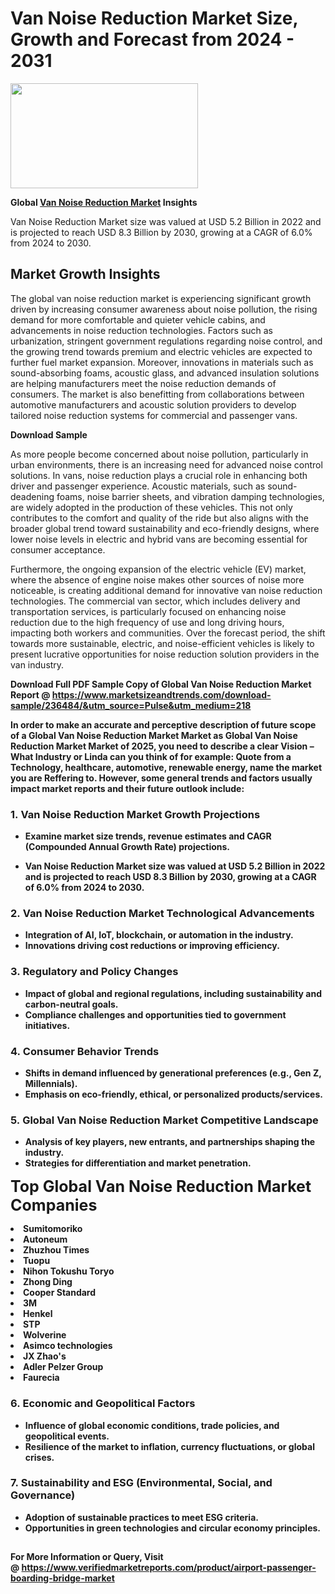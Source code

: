 <H1>Van Noise Reduction Market Size, Growth and Forecast from 2024 - 2031</H1><img class="aligncenter size-medium wp-image-584254" src="https://thirdeyenews.in/wp-content/uploads/2024/09/Global-Market-Research-300x168.jpeg" alt="" width="300" height="168" /><p><strong>Global&nbsp;<a href="https://www.marketsizeandtrends.com/download-sample/236484/&amp;utm_source=Pulse&amp;utm_medium=218">Van Noise Reduction Market</a> Insights</strong></p><p>Van Noise Reduction Market size was valued at USD 5.2 Billion in 2022 and is projected to reach USD 8.3 Billion by 2030, growing at a CAGR of 6.0% from 2024 to 2030.</p><p><h2>Market Growth Insights</h2> <p>The global van noise reduction market is experiencing significant growth driven by increasing consumer awareness about noise pollution, the rising demand for more comfortable and quieter vehicle cabins, and advancements in noise reduction technologies. Factors such as urbanization, stringent government regulations regarding noise control, and the growing trend towards premium and electric vehicles are expected to further fuel market expansion. Moreover, innovations in materials such as sound-absorbing foams, acoustic glass, and advanced insulation solutions are helping manufacturers meet the noise reduction demands of consumers. The market is also benefitting from collaborations between automotive manufacturers and acoustic solution providers to develop tailored noise reduction systems for commercial and passenger vans.</p> <p><strong>Download Sample</strong></p> <p>As more people become concerned about noise pollution, particularly in urban environments, there is an increasing need for advanced noise control solutions. In vans, noise reduction plays a crucial role in enhancing both driver and passenger experience. Acoustic materials, such as sound-deadening foams, noise barrier sheets, and vibration damping technologies, are widely adopted in the production of these vehicles. This not only contributes to the comfort and quality of the ride but also aligns with the broader global trend toward sustainability and eco-friendly designs, where lower noise levels in electric and hybrid vans are becoming essential for consumer acceptance.</p> <p>Furthermore, the ongoing expansion of the electric vehicle (EV) market, where the absence of engine noise makes other sources of noise more noticeable, is creating additional demand for innovative van noise reduction technologies. The commercial van sector, which includes delivery and transportation services, is particularly focused on enhancing noise reduction due to the high frequency of use and long driving hours, impacting both workers and communities. Over the forecast period, the shift towards more sustainable, electric, and noise-efficient vehicles is likely to present lucrative opportunities for noise reduction solution providers in the van industry.</p> <p><strong></p><p><span class=""><strong>Download Full PDF Sample Copy of Global Van Noise Reduction Market Report</strong> @ <a href="https://www.marketsizeandtrends.com/download-sample/236484/&amp;utm_source=Pulse&amp;utm_medium=218" target="_blank">https://www.marketsizeandtrends.com/download-sample/236484/&amp;utm_source=Pulse&amp;utm_medium=218</a></span></p><p>In order to make an accurate and perceptive description of future scope of a Global&nbsp;Van Noise Reduction Market Market as Global&nbsp;Van Noise Reduction Market Market of 2025, you need to describe a clear Vision &ndash; What Industry or Linda can you think of for example: Quote from a Technology, healthcare, automotive, renewable energy, name the market you are Reffering to. However, some general trends and factors usually impact market reports and their future outlook include:</p><h3>1.&nbsp;<strong>Van Noise Reduction Market Growth Projections</strong></h3><ul><li>Examine market size trends, revenue estimates and CAGR (Compounded Annual Growth Rate) projections.</li><li><p>Van Noise Reduction Market size was valued at USD 5.2 Billion in 2022 and is projected to reach USD 8.3 Billion by 2030, growing at a CAGR of 6.0% from 2024 to 2030.</p></li></ul><h3>2.&nbsp;<strong>Van Noise Reduction Market Technological Advancements</strong></h3><ul><li>Integration of AI, IoT, blockchain, or automation in the industry.</li><li>Innovations driving cost reductions or improving efficiency.</li></ul><h3>3.&nbsp;<strong>Regulatory and Policy Changes</strong></h3><ul><li>Impact of global and regional regulations, including sustainability and carbon-neutral goals.</li><li>Compliance challenges and opportunities tied to government initiatives.</li></ul><h3>4.&nbsp;<strong>Consumer Behavior Trends</strong></h3><ul><li>Shifts in demand influenced by generational preferences (e.g., Gen Z, Millennials).</li><li>Emphasis on eco-friendly, ethical, or personalized products/services.</li></ul><h3>5.&nbsp;<strong>Global Van Noise Reduction Market Competitive Landscape</strong></h3><ul><li>Analysis of key players, new entrants, and partnerships shaping the industry.</li><li>Strategies for differentiation and market penetration.</li></ul><p data-pm-slice="1 1 []"><span style="color: inherit; font-family: inherit; font-size: 25px;">Top Global Van Noise Reduction Market Companies</span></p><div class="" data-test-id=""><p><li>Sumitomoriko</li><li> Autoneum</li><li> Zhuzhou Times</li><li> Tuopu</li><li> Nihon Tokushu Toryo</li><li> Zhong Ding</li><li> Cooper Standard</li><li> 3M</li><li> Henkel</li><li> STP</li><li> Wolverine</li><li> Asimco technologies</li><li> JX Zhao's</li><li> Adler Pelzer Group</li><li> Faurecia</li></p></div><h3>6.&nbsp;<strong>Economic and Geopolitical Factors</strong></h3><ul><li>Influence of global economic conditions, trade policies, and geopolitical events.</li><li>Resilience of the market to inflation, currency fluctuations, or global crises.</li></ul><h3>7.&nbsp;<strong>Sustainability and ESG (Environmental, Social, and Governance)</strong></h3><ul><li>Adoption of sustainable practices to meet ESG criteria.</li><li>Opportunities in green technologies and circular economy principles.</li></ul><h2><strong style="font-size: 14px;">For More Information or Query, Visit @&nbsp;</strong><a style="background-color: #ffffff; font-size: 14px;" href="https://www.marketsizeandtrends.com/report/van-noise-reduction-market/" target="_blank">https://www.verifiedmarketreports.com/product/airport-passenger-boarding-bridge-market</a></h2>

